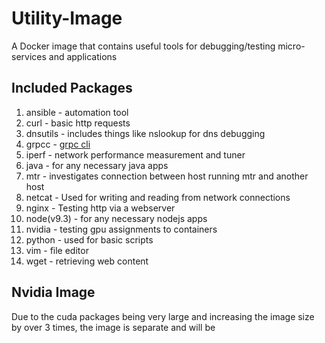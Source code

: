 # Utility-Image

A Docker image that contains useful tools for debugging/testing micro-services and applications

## Included Packages

1. ansible - automation tool
1. curl - basic http requests
1. dnsutils - includes things like nslookup for dns debugging
1. grpcc - [grpc cli](https://github.com/njpatel/grpcc)
1. iperf - network performance measurement and tuner
1. java - for any necessary java apps
1. mtr - investigates connection between host running mtr and another host
1. netcat - Used for writing and reading from network connections
1. nginx - Testing http via a webserver
1. node(v9.3) - for any necessary nodejs apps 
1. nvidia - testing gpu assignments to containers
1. python - used for basic scripts
1. vim - file editor
1. wget - retrieving web content

## Nvidia Image

Due to the cuda packages being very large and increasing the image size by over 3 times, the image is separate and will be 